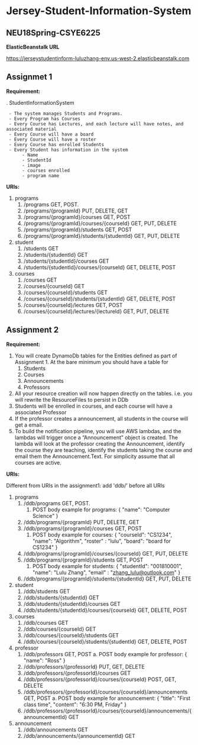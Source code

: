 # Jersey-Student-Information-System

## NEU18Spring-CSYE6225

**ElasticBeanstalk URL**

https://jerseystudentinform-luluzhang-env.us-west-2.elasticbeanstalk.com

## Assignmet 1
**Requirement:**

. StudentInformationSystem 

     - The system manages Students and Programs.
     - Every Program has Courses
     - Every Course has Lectures, and each lecture will have notes, and associated material
     - Every Course will have a board
     - Every Course will have a roster 
     - Every Course has enrolled Students
     - Every Student has information in the system 
          - Name        
          - StudentId
          - image     
          - courses enrolled
          - program name

**URIs:**

1. programs
    1. /programs    GET, POST.
    2. /programs/{programId}    PUT, DELETE, GET
    3. /programs/{programId}/courses    GET, POST
    4. /programs/{programId}/courses/{courseId}     GET, PUT, DELETE
    5. /programs/{programId}/students   GET, POST
    6. /programs/{programId}/students/{studentId}   GET, PUT, DELETE
2. student
    1. /students    GET
    2. /students/{studentId}    GET
    3. /students/{studentId}/courses    GET
    4. /students/{studentId}/courses/{courseId}     GET, DELETE, POST
3. courses
    1. /courses     GET
    2. /courses/{courseId}      GET
    3. /courses/{courseId}/students     GET
    4. /courses/{courseId}/students/{studentId}     GET, DELETE, POST
    5. /courses/{courseId}/lectures     GET, POST
    6. /courses/{courseId}/lectures/{lectureId}     GET, PUT, DELETE


## Assignment 2

**Requirement:**
1. You will create DynamoDb tables for the Entities defined as part of Assignment 1. 
At the bare minimum you should have a table for 
    1. Students
    2. Courses
    3. Announcements
    4. Professors
2. All your resource creation will now happen directly on the tables. i.e. you will rewrite the ResourceFiles to persist in DDb
3. Students will be enrolled in courses, and each course will have a associated Professor
4. If the professor creates a announcement, all students in the course will get a email. 
5. To build the notification pipeline, you will use AWS lambdas, and the lambdas will trigger once a “Announcement” object is created. The lambda will look at the professor creating the Announcement, identify the course they are teaching, identify the students taking the course and email them the Announcement.Text. For simplicity assume that all courses are active. 

**URIs:**

Different from URIs in the assignment1: add 'ddb/' before all URIs

1. programs
    1. /ddb/programs    GET, POST.
        1. POST body example for programs: {
                              	"name": "Computer Science"
                              }
    2. /ddb/programs/{programId}    PUT, DELETE, GET
    3. /ddb/programs/{programId}/courses    GET, POST
        1. POST body example for courses: {
                                          	"courseId": "CS1234",
                                          	"name": "Algorithm",
                                          	"roster" : "lulu",
                                          	"board": "board for CS1234"
                                          }
    4. /ddb/programs/{programId}/courses/{courseId}     GET, PUT, DELETE
    5. /ddb/programs/{programId}/students   GET, POST
        1. POST body example for students: {
                                           	"studentId": "001810001",
                                           	"name": "Lulu Zhang",
                                           	"email" : "zhang_lulu@outlook.com"
                                           }
    6. /ddb/programs/{programId}/students/{studentId}   GET, PUT, DELETE
2. student
    1. /ddb/students    GET
    2. /ddb/students/{studentId}    GET
    3. /ddb/students/{studentId}/courses    GET
    4. /ddb/students/{studentId}/courses/{courseId}     GET, DELETE, POST
3. courses
    1. /ddb/courses     GET
    2. /ddb/courses/{courseId}      GET
    3. /ddb/courses/{courseId}/students     GET
    4. /ddb/courses/{courseId}/students/{studentId}     GET, DELETE, POST
4. professor
    1. /ddb/professors      GET, POST
        a. POST body example for professor: {
                                            	"name": "Ross"
                                            }
    2. /ddb/professors/{professorId}    PUT, GET, DELETE
    3. /ddb/professors/{professorId}/courses       GET
    4. /ddb/professors/{professorId}/courses/{courseId}     POST, GET, DELETE
    5. /ddb/professors/{professorId}/courses/{courseId}/announcements       GET, POST
        a. POST body example for announcement: {
                                               	"title": "First class time",
                                               	"content": "6:30 PM, Friday"
                                               }
    6. /ddb/professors/{professorId}/courses/{courseId}/announcements/{announcementId}      GET
5. announcement
    1. /ddb/announcements       GET
    2. /ddb/announcements/{announcementId}       GET